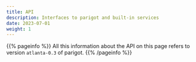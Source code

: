 ```yaml
---
title: API
description: Interfaces to parigot and built-in services
date: 2023-07-01
weight: 1
---
```

{{% pageinfo %}}
All this information about the API on this page refers to version `atlanta-0.3` of parigot.
{{% /pageinfo %}}
